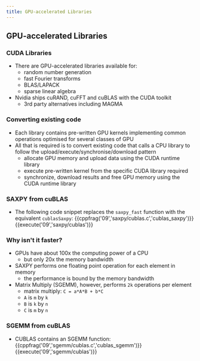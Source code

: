 ```yaml
---
title: GPU-accelerated Libraries
---
```


## GPU-accelerated Libraries

### CUDA Libraries

* There are GPU-accelerated libraries available for:
    - random number generation
    - fast Fourier transforms
    - BLAS/LAPACK
    - sparse linear algebra
* Nvidia ships cuRAND, cuFFT and cuBLAS with the CUDA toolkit
    - 3rd party alternatives including MAGMA

### Converting existing code

* Each library contains pre-written GPU kernels implementing common operations optimised for several classes of GPU
* All that is required is to convert existing code that calls a CPU library to follow the upload/execute/synchronise/download pattern
    - allocate GPU memory and upload data using the CUDA runtime library
    - execute pre-written kernel from the specific CUDA library required
    - synchronize, download results and free GPU memory using the CUDA runtime library

### SAXPY from cuBLAS

* The following code snippet replaces the ```saxpy_fast``` function with the equivalent ```cublasSaxpy```:
{{cppfrag('09','saxpy/cublas.c','cublas_saxpy')}}
{{execute('09','saxpy/cublas')}}

### Why isn't it faster?

* GPUs have about 100x the computing power of a CPU
    - but only 20x the memory bandwidth
* SAXPY performs one floating point operation for each element in memory
    - the performance is bound by the memory bandwidth
* Matrix Multiply (SGEMM), however, performs ```2k``` operations per element
    - matrix multiply: ```C = a*A*B + b*C```
    - ```A``` is ```m``` by ```k```
    - ```B``` is ```k``` by ```n```
    - ```C``` is ```m``` by ```n```

### SGEMM from cuBLAS

* CUBLAS contains an SGEMM function:
{{cppfrag('09','sgemm/cublas.c','cublas_sgemm')}}
{{execute('09','sgemm/cublas')}}
